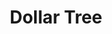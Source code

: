 ---
title: "Dollar Tree"
url: /fredericksburg/dollar-tree-international-parkway/
shop: variety store
---